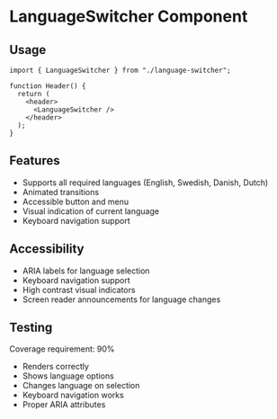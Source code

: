 
# LanguageSwitcher Component

## Usage
```tsx
import { LanguageSwitcher } from "./language-switcher";

function Header() {
  return (
    <header>
      <LanguageSwitcher />
    </header>
  );
}
```

## Features
- Supports all required languages (English, Swedish, Danish, Dutch)
- Animated transitions
- Accessible button and menu
- Visual indication of current language
- Keyboard navigation support

## Accessibility
- ARIA labels for language selection
- Keyboard navigation support
- High contrast visual indicators
- Screen reader announcements for language changes

## Testing
Coverage requirement: 90%
- Renders correctly
- Shows language options
- Changes language on selection
- Keyboard navigation works
- Proper ARIA attributes
